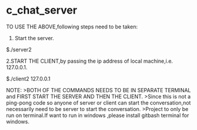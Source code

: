 # c_chat_server
TO USE THE ABOVE,following steps need to be taken:

1. Start the server.
 
$./server2

2.START THE CLIENT,by passing the ip address of local machine,i.e. 127.0.0.1.
 
$./client2 127.0.0.1

NOTE: >BOTH OF THE COMMANDS NEEDS TO BE IN SEPARATE TERMINAL and FIRST START THE SERVER AND THEN THE CLIENT.
      >Since this is not a ping-pong code so anyone of server or client can start the conversation,not necessarily 
       need to be server to start the conversation.
      >Project to only be run on terminal.If want to run in windows ,please install gitbash terminal for windows.	
